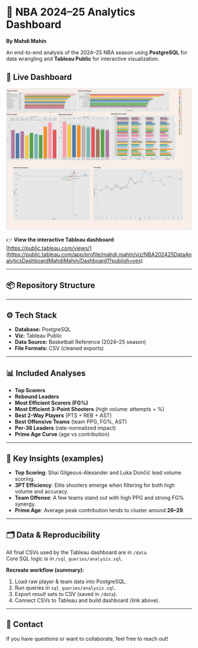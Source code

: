 # 🏀 NBA 2024–25 Analytics Dashboard

**By Mahdi Mahin**

An end-to-end analysis of the 2024–25 NBA season using **PostgreSQL** for data wrangling and **Tableau Public** for interactive visualization.

## 🔗 Live Dashboard
![Dashboard Preview](images/dashboard.png)

👉 **View the interactive Tableau dashboard**:  
[https://public.tableau.com/views/](https://public.tableau.com/app/profile/mahdi.mahin/viz/NBA202425DataAnalyticsDashboardMahdiMahin/Dashboard1?publish=yes)


---

## 📦 Repository Structure


---

## ⚙️ Tech Stack

- **Database:** PostgreSQL
- **Viz:** Tableau Public
- **Data Source:** Basketball Reference (2024–25 season)
- **File Formats:** CSV (cleaned exports)

---

## 📊 Included Analyses

- **Top Scorers**
- **Rebound Leaders**
- **Most Efficient Scorers (FG%)**
- **Most Efficient 3-Point Shooters** (high volume: attempts + %)
- **Best 2-Way Players** (PTS + REB + AST)
- **Best Offensive Teams** (team PPG, FG%, AST)
- **Per-36 Leaders** (rate-normalized impact)
- **Prime Age Curve** (age vs contribution)

---

## 🧠 Key Insights (examples)

- **Top Scoring**: Shai Gilgeous-Alexander and Luka Dončić lead volume scoring.
- **3PT Efficiency**: Elite shooters emerge when filtering for both high volume and accuracy.
- **Team Offense**: A few teams stand out with high PPG and strong FG% synergy.
- **Prime Age**: Average peak contribution tends to cluster around **26–29**.


---

## 🗂 Data & Reproducibility

All final CSVs used by the Tableau dashboard are in `/data`.  
Core SQL logic is in `/sql_queries/analysis.sql`.

**Recreate workflow (summary):**
1. Load raw player & team data into PostgreSQL.
2. Run queries in `sql_queries/analysis.sql`.
3. Export result sets to CSV (saved in `/data`).
4. Connect CSVs to Tableau and build dashboard (link above).

---

## 👋 Contact

If you have questions or want to collaborate, feel free to reach out!
